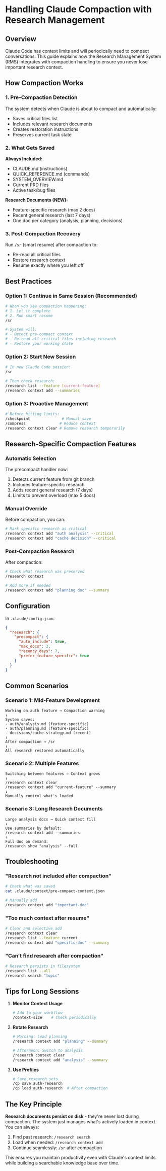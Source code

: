 # Handling Claude Compaction with Research Management

## Overview

Claude Code has context limits and will periodically need to compact conversations. This guide explains how the Research Management System (RMS) integrates with compaction handling to ensure you never lose important research context.

## How Compaction Works

### 1. Pre-Compaction Detection
The system detects when Claude is about to compact and automatically:
- Saves critical files list
- Includes relevant research documents
- Creates restoration instructions
- Preserves current task state

### 2. What Gets Saved

**Always Included:**
- CLAUDE.md (instructions)
- QUICK_REFERENCE.md (commands)
- SYSTEM_OVERVIEW.md
- Current PRD files
- Active task/bug files

**Research Documents (NEW):**
- Feature-specific research (max 2 docs)
- Recent general research (last 7 days)
- One doc per category (analysis, planning, decisions)

### 3. Post-Compaction Recovery
Run `/sr` (smart resume) after compaction to:
- Re-read all critical files
- Restore research context
- Resume exactly where you left off

## Best Practices

### Option 1: Continue in Same Session (Recommended)

```bash
# When you see compaction happening:
# 1. Let it complete
# 2. Run smart resume
/sr

# System will:
# - Detect pre-compact context
# - Re-read all critical files including research
# - Restore your working state
```

### Option 2: Start New Session

```bash
# In new Claude Code session:
/sr

# Then check research:
/research list --feature [current-feature]
/research context add --summaries
```

### Option 3: Proactive Management

```bash
# Before hitting limits:
/checkpoint              # Manual save
/compress               # Reduce context
/research context clear # Remove research temporarily
```

## Research-Specific Compaction Features

### Automatic Selection
The precompact handler now:
1. Detects current feature from git branch
2. Includes feature-specific research
3. Adds recent general research (7 days)
4. Limits to prevent overload (max 5 docs)

### Manual Override
Before compaction, you can:
```bash
# Mark specific research as critical
/research context add "auth analysis" --critical
/research context add "cache decision" --critical
```

### Post-Compaction Research
After compaction:
```bash
# Check what research was preserved
/research context

# Add more if needed
/research context add "planning doc" --summary
```

## Configuration

In `.claude/config.json`:
```json
{
  "research": {
    "precompact": {
      "auto_include": true,
      "max_docs": 3,
      "recency_days": 7,
      "prefer_feature_specific": true
    }
  }
}
```

## Common Scenarios

### Scenario 1: Mid-Feature Development
```
Working on auth feature → Compaction warning
↓
System saves:
- auth/analysis.md (feature-specific)
- auth/planning.md (feature-specific)
- decisions/cache-strategy.md (recent)
↓
After compaction → /sr
↓
All research restored automatically
```

### Scenario 2: Multiple Features
```
Switching between features → Context grows
↓
/research context clear
/research context add "current-feature" --summary
↓
Manually control what's loaded
```

### Scenario 3: Long Research Documents
```
Large analysis docs → Quick context fill
↓
Use summaries by default:
/research context add --summaries
↓
Full doc on demand:
/research show "analysis" --full
```

## Troubleshooting

### "Research not included after compaction"
```bash
# Check what was saved
cat .claude/context/pre-compact-context.json

# Manually add
/research context add "important-doc"
```

### "Too much context after resume"
```bash
# Clear and selective add
/research context clear
/research list --feature current
/research context add "specific-doc" --summary
```

### "Can't find research after compaction"
```bash
# Research persists in filesystem
/research list --all
/research search "topic"
```

## Tips for Long Sessions

1. **Monitor Context Usage**
   ```bash
   # Add to your workflow
   /context-size    # Check periodically
   ```

2. **Rotate Research**
   ```bash
   # Morning: Load planning
   /research context add "planning" --summary
   
   # Afternoon: Switch to analysis
   /research context clear
   /research context add "analysis" --summary
   ```

3. **Use Profiles**
   ```bash
   # Save research sets
   /cp save auth-research
   /cp load auth-research  # After compaction
   ```

## The Key Principle

**Research documents persist on disk** - they're never lost during compaction. The system just manages what's actively loaded in context. You can always:

1. Find past research: `/research search`
2. Load when needed: `/research context add`
3. Continue seamlessly: `/sr` after compaction

This ensures you maintain productivity even with Claude's context limits while building a searchable knowledge base over time.
